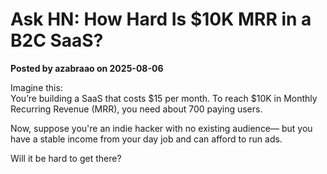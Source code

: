 # Ask HN: How Hard Is $10K MRR in a B2C SaaS?

**Posted by azabraao on 2025-08-06**

Imagine this:  
You’re building a SaaS that costs $15 per month. To reach $10K in Monthly Recurring Revenue (MRR), you need about 700 paying users.  

Now, suppose you're an indie hacker with no existing audience— but you have a stable income from your day job and can afford to run ads.  

Will it be hard to get there?